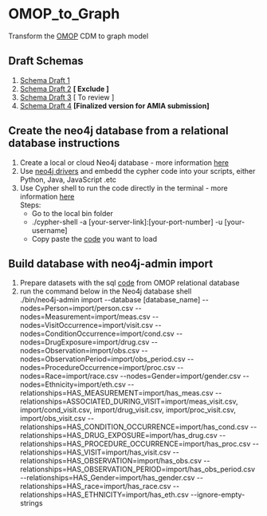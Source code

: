 # OMOP_to_Graph
Transform the [OMOP](https://github.com/OHDSI/CommonDataModel/wiki) CDM to graph model

## Draft Schemas

1. [Schema Draft 1](Draft_schema.md)
1. [Schema Draft 2](draft_schema_option2.md)  **[ Exclude ]**
1. [Schema Draft 3](draft_schema_option3.md) [ To review ]
4. [Schema Draft 4](draft_schema_option4.md) **[Finalized version for AMIA submission]**


## Create the neo4j database from a relational database instructions
1. Create a local or cloud Neo4j database - more information [here](https://neo4j.com/cloud/aura/?ref=nav-get-started-cta)
2. Use [neo4j drivers](https://neo4j.com/developer/language-guides/#neo4j-drivers) and embedd the cypher code into your scripts, either Python, Java, JavaScript .etc
3. Use Cypher shell to run the code directly in the terminal - more information [here](https://neo4j.com/docs/operations-manual/current/tools/cypher-shell/)\
  Steps:
   - Go to the local bin folder
   - ./cypher-shell -a [your-server-link]:[your-port-number] -u [your-username]
   - Copy paste the [code](https://github.com/NUSCRIPT/OMOP_to_Graph/blob/master/code/omop_to_neo4j_build_database.cypher) you want to load


## Build database with neo4j-admin import
1. Prepare datasets with the sql [code](https://github.com/NUSCRIPT/OMOP_to_Graph/tree/master/code) from OMOP relational database
2. run the command below in the Neo4j database shell\
./bin/neo4j-admin import --database [database_name] --nodes=Person=import/person.csv --nodes=Measurement=import/meas.csv --nodes=VisitOccurrence=import/visit.csv --nodes=ConditionOccurrence=import/cond.csv --nodes=DrugExposure=import/drug.csv --nodes=Observation=import/obs.csv  --nodes=ObservationPeriod=import/obs_period.csv  --nodes=ProcedureOccurrence=import/proc.csv --nodes=Race=import/race.csv --nodes=Gender=import/gender.csv --nodes=Ethnicity=import/eth.csv --relationships=HAS_MEASUREMENT=import/has_meas.csv --relationships=ASSOCIATED_DURING_VISIT=import/meas_visit.csv, import/cond_visit.csv, import/drug_visit.csv, import/proc_visit.csv, import/obs_visit.csv --relationships=HAS_CONDITION_OCCURRENCE=import/has_cond.csv --relationships=HAS_DRUG_EXPOSURE=import/has_drug.csv  --relationships=HAS_PROCEDURE_OCCURRENCE=import/has_proc.csv --relationships=HAS_VISIT=import/has_visit.csv --relationships=HAS_OBSERVATION=import/has_obs.csv  --relationships=HAS_OBSERVATION_PERIOD=import/has_obs_period.csv --relationships=HAS_Gender=import/has_gender.csv --relationships=HAS_race=import/has_race.csv --relationships=HAS_ETHNICITY=import/has_eth.csv --ignore-empty-strings

